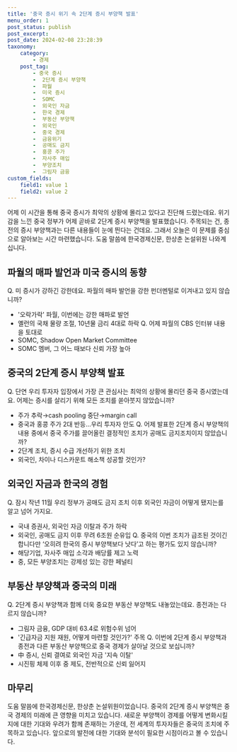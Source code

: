 ```yaml
---
title: '중국 증시 위기 속 2단계 증시 부양책 발표'
menu_order: 1
post_status: publish
post_excerpt: 
post_date: 2024-02-08 23:28:39
taxonomy:
    category:
        - 경제
    post_tag:
        - 중국 증시
        -  2단계 증시 부양책
        -  파월
        -  미국 증시
        -  SOMC
        -  외국인 자금
        -  한국 경제
        -  부동산 부양책
        -  외국인
        -  중국 경제
        -  금융위기
        -  공매도 금지
        -  홍콩 주가
        -  자사주 매입
        -  부양조치
        -  그림자 금융
custom_fields:
    field1: value 1
    field2: value 2
---
```


어제 이 시간을 통해 중국 증시가 최악의 상황에 몰리고 있다고 진단해 드렸는데요. 위기감을 느낀 중국 정부가 어제 곧바로 2단계 증시 부양책을 발표했습니다. 주목되는 건, 종전의 증시 부양책과는 다른 내용들이 눈에 띈다는 건데요. 그래서 오늘은 이 문제를 중심으로 알아보는 시간 마련했습니다. 도움 말씀에 한국경제신문, 한상춘 논설위원 나와계십니다.
## 파월의 매파 발언과 미국 증시의 동향
Q. 미 증시가 강하긴 강한데요. 파월의 매파 발언을 강한 펀더멘털로 이겨내고 있지 않습니까?
- '오락가락' 파월, 이번에는 강한 매파로 발언
- 옐런의 국채 물량 조절, 10년물 금리 4대로 하락
Q. 어제 파월의 CBS 인터뷰 내용을 토대로
- SOMC, Shadow Open Market Committee
- SOMC 멤버, 그 어느 때보다 신뢰 가장 높아
## 중국의 2단계 증시 부양책 발표
Q. 단연 우리 투자자 입장에서 가장 큰 관심사는 최악의 상황에 몰리던 중국 증시였는데요. 어제는 증시를 살리기 위해 모든 조치를 쏟아붓지 않았습니까?
- 주가 추락→cash pooling 중단→margin call
- 중국과 홍콩 주가 2대 반등…우리 투자자 안도 
Q. 어제 발표한 2단계 증시 부양책의 내용 중에서 중국 주가를 끌어올린 결정적인 조치가 공매도 금지조치이지 않았습니까?
- 2단계 조치, 증시 수급 개선하기 위한 조치
- 외국인, 차이나 디스카운트 해소책 성공할 것인가?
## 외국인 자금과 한국의 경험
Q. 잠시 작년 11월 우리 정부가 공매도 금지 조치 이후 외국인 자금이 어떻게 됐지는를 알고 넘어 가지요.
- 국내 증권사, 외국인 자금 이탈과 주가 하락
- 외국인, 공매도 금지 이후 무려 6조원 순유입
Q. 중국의 이번 조치가 급조된 것이긴 합니다만 ‘오히려 한국의 증시 부양책보다 낫다’고 하는 평가도 있지 않습니까?
- 해당기업, 자사주 매입 소각과 배당률 제고 노력
- 중, 모든 부양조치는 강제성 있는 강한 페널티
## 부동산 부양책과 중국의 미래
Q. 2단계 증시 부양책과 함께 더욱 중요한 부동산 부양책도 내놓았는데요. 종전과는 다르지 않습니까?
- 그림자 금융, GDP 대비 63.4로 위험수위 넘어
- '긴급자금 지원 재원, 어떻게 마련할 것인가?' 주목
Q. 이번에 2단계 증시 부양책과 종전과 다른 부동산 부양책으로 중국 경제가 살아날 것으로 보십니까?
- 中 증시, 신뢰 결여로 외국인 자금 '지속 이탈'
- 시진핑 체제 이후 중 제도, 전반적으로 신뢰 잃어지
## 마무리
도움 말씀에 한국경제신문, 한상춘 논설위원이었습니다. 중국의 2단계 증시 부양책은 중국 경제의 미래에 큰 영향을 미치고 있습니다. 새로운 부양책이 경제를 어떻게 변화시킬지에 대한 기대와 우려가 함께 존재하는 가운데, 전 세계의 투자자들은 중국의 조치에 주목하고 있습니다. 앞으로의 발전에 대한 기대와 분석이 필요한 시점이라고 볼 수 있습니다.
